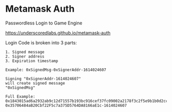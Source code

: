 # Metamask Auth

Passwordless Login to Game Engine

https://underscoredlabs.github.io/metamask-auth


Login Code is broken into 3 parts:
```
1. Signed message
2. Signer address
3. Expiration timestamp

Example: 0xSignedMsg-0xSignerAddr-1614024607

Signing "0xSignerAddr-1614024607" 
will create signed message 
"0xSignedMsg"

Full Example: 0x1843015ad6a2932ab9c12d71557b193bc916cef37fc09002a2178f3c2f5e9b1b0d2cc2ac580fa0c5895dbd8ac357e22d3c4917a01365dbae14805f9fb6b2b9be1b-0x35706484aB20Cbf22F5c7a375D5764DA8166aE1c-1614024607
```

